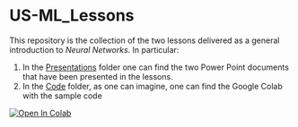 # US-ML_Lessons
This repository is the collection of the two lessons delivered as a general introduction to _Neural Networks_. In particular:
1. In the [Presentations][1] folder one can find the two Power Point documents that have been presented in the lessons.
2. In the [Code][2] folder, as one can imagine, one can find the Google Colab with the sample code

[![Open In Colab](https://colab.research.google.com/assets/colab-badge.svg)](https://colab.research.google.com/github/googlecolab/colabtools/blob/master/notebooks/colab-github-demo.ipynb)

[1]: https://github.com/antoniomenegon/US-ML_Lessons/tree/master/Presentations
[2]: https://github.com/antoniomenegon/US-ML_Lessons/tree/master/Code
